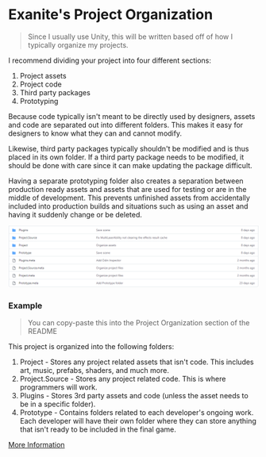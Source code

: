 # Exanite's Project Organization

> Since I usually use Unity, this will be written based off of how I
> typically organize my projects.

I recommend dividing your project into four different sections:

1. Project assets
2. Project code
3. Third party packages
4. Prototyping

Because code typically isn't meant to be directly used by designers,
assets and code are separated out into different folders. This makes
it easy for designers to know what they can and cannot modify.

Likewise, third party packages typically shouldn't be modified and is
thus placed in its own folder. If a third party package needs to be
modified, it should be done with care since it can make updating the
package difficult.

Having a separate prototyping folder also creates a separation between
production ready assets and assets that are used for testing or are in
the middle of development. This prevents unfinished assets from
accidentally included into production builds and situations such as
using an asset and having it suddenly change or be deleted.

![Image of one of Exanite's Unity assets folders](/docs/collab-template/project-organization_exanite.png)

### Example

> You can copy-paste this into the Project Organization section of the README

This project is organized into the following folders:

1. Project - Stores any project related assets that isn't code. This includes art, music, prefabs, shaders, and much more.
2. Project.Source - Stores any project related code. This is where programmers will work.
3. Plugins - Stores 3rd party assets and code (unless the asset needs to be in a specific folder).
4. Prototype - Contains folders related to each developer's ongoing work. Each developer will have their own folder where they can store anything that isn't ready to be included in the final game.

[More Information](/docs/collab-template/project-organization_exanite.md)